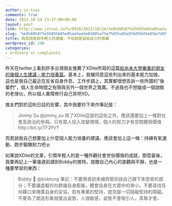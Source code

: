 ```yaml
---
author: jx tsai
comments: true
date: 2012-10-24 23:37:00+00:00
layout: post
link: http://www.jxtsai.info/0928/2012/10/24/%e8%88%87%e5%85%b6%e8%aa%aa%e6%98%af%e7%b5%a6%e5%b9%b4%e8%bc%95%e4%ba%ba%e7%9a%84%e5%bb%ba%e8%ad%b0%ef%bc%8c%e4%b8%8d%e5%a6%82%e8%aa%aa%e6%98%af%e7%95%99%e7%b5%a6%e8%87%aa%e5%b7%b1%e7%9a%84%e6%83%95/
slug: '%e8%88%87%e5%85%b6%e8%aa%aa%e6%98%af%e7%b5%a6%e5%b9%b4%e8%bc%95%e4%ba%ba%e7%9a%84%e5%bb%ba%e8%ad%b0%ef%bc%8c%e4%b8%8d%e5%a6%82%e8%aa%aa%e6%98%af%e7%95%99%e7%b5%a6%e8%87%aa%e5%b7%b1%e7%9a%84%e6%83%95'
title: 與其說是給年輕人的建議，不如說是留給自己的惕礪
wordpress_id: 240
categories:
- ordinary or complaints
---
```


昨天在twitter上看到許多台灣朋友推薦了XDite所寫的這篇[給尚未大學畢業的朋友的幾個人生建議 - 能力培養篇](http://blog.xdite.net/posts/2012/10/23/some-advice-for-undergraduate/)。基本上，我蠻同意這些列出來的基本能力加強，這也是我自己最近在反省自身作息、工作步調上，其實都很想告訴一些所謂的"後輩們"，個人生命時間之有限與另外一個世界之寬廣。不過我也不想變成一個說敎的老傢伙，所以個人業障修行自己背吧XD。  
  
推友們對於這則日誌的反響，其中我要抄下來作筆記是：  


<blockquote>Jimmy Su ‏@jimmy_su  
除了XDite這提的這些之外，應該還要加上一條對社會及政治的參與。只有眾人投入改變環境，個人的努力才有空間體現價值 http://bit.ly/TF2PzY </blockquote>

  
而若說我自己想要加上什麼個人能力培養的建議，應該會加上這一條：持續有氧運動、跑步鍛鍊耐力吧:p  
  
如果說XDite的文章，引領年輕人的是一種外觀社會世俗價值的成就，那麼最後，我要再記上一筆幾週前讀到Bobby的推特，提醒自己內心的直觀與平靜，也是一種要學習的東西：  
  


<blockquote>Bobby  ‏@bobtung  
筆記：不要用資訊來補齊那你該自己靜下來思索的部分；不要讓虛擬的社群讓自身膨脹，體會自身在大眾中的渺小。不要尋找任何藉口來掩蓋自身的妥協，若有專業的堅持，就克服一切阻礙堅持的障礙。不要為了塑造形象就擺出姿態，人很敏感，姿態不會吸引人，真摯才會。</blockquote>
